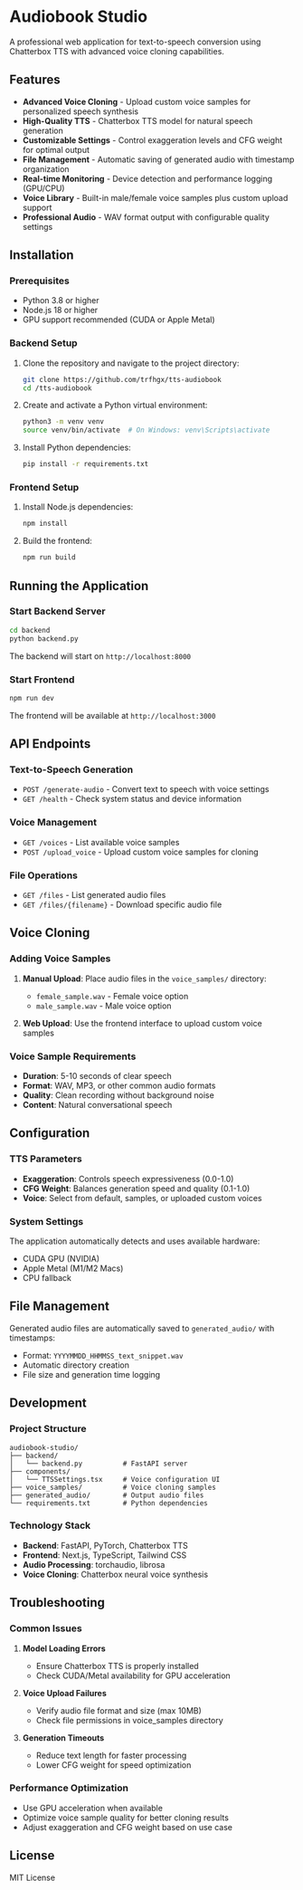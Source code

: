# Audiobook Studio

A professional web application for text-to-speech conversion using Chatterbox TTS with advanced voice cloning capabilities.

## Features

- **Advanced Voice Cloning** - Upload custom voice samples for personalized speech synthesis
- **High-Quality TTS** - Chatterbox TTS model for natural speech generation
- **Customizable Settings** - Control exaggeration levels and CFG weight for optimal output
- **File Management** - Automatic saving of generated audio with timestamp organization
- **Real-time Monitoring** - Device detection and performance logging (GPU/CPU)
- **Voice Library** - Built-in male/female voice samples plus custom upload support
- **Professional Audio** - WAV format output with configurable quality settings

## Installation

### Prerequisites

- Python 3.8 or higher
- Node.js 18 or higher
- GPU support recommended (CUDA or Apple Metal)

### Backend Setup

1. Clone the repository and navigate to the project directory:
   ```bash
   git clone https://github.com/trfhgx/tts-audiobook
   cd /tts-audiobook
   ```

2. Create and activate a Python virtual environment:
   ```bash
   python3 -m venv venv
   source venv/bin/activate  # On Windows: venv\Scripts\activate
   ```

3. Install Python dependencies:
   ```bash
   pip install -r requirements.txt
   ```


### Frontend Setup

1. Install Node.js dependencies:
   ```bash
   npm install
   ```

2. Build the frontend:
   ```bash
   npm run build
   ```

## Running the Application

### Start Backend Server

```bash
cd backend
python backend.py
```

The backend will start on `http://localhost:8000`

### Start Frontend

```bash
npm run dev
```

The frontend will be available at `http://localhost:3000`

## API Endpoints

### Text-to-Speech Generation
- `POST /generate-audio` - Convert text to speech with voice settings
- `GET /health` - Check system status and device information

### Voice Management
- `GET /voices` - List available voice samples
- `POST /upload_voice` - Upload custom voice samples for cloning

### File Operations
- `GET /files` - List generated audio files
- `GET /files/{filename}` - Download specific audio file

## Voice Cloning

### Adding Voice Samples

1. **Manual Upload**: Place audio files in the `voice_samples/` directory:
   - `female_sample.wav` - Female voice option
   - `male_sample.wav` - Male voice option

2. **Web Upload**: Use the frontend interface to upload custom voice samples

### Voice Sample Requirements

- **Duration**: 5-10 seconds of clear speech
- **Format**: WAV, MP3, or other common audio formats
- **Quality**: Clean recording without background noise
- **Content**: Natural conversational speech

## Configuration

### TTS Parameters

- **Exaggeration**: Controls speech expressiveness (0.0-1.0)
- **CFG Weight**: Balances generation speed and quality (0.1-1.0)
- **Voice**: Select from default, samples, or uploaded custom voices

### System Settings

The application automatically detects and uses available hardware:
- CUDA GPU (NVIDIA)
- Apple Metal (M1/M2 Macs)
- CPU fallback

## File Management

Generated audio files are automatically saved to `generated_audio/` with timestamps:
- Format: `YYYYMMDD_HHMMSS_text_snippet.wav`
- Automatic directory creation
- File size and generation time logging

## Development

### Project Structure

```
audiobook-studio/
├── backend/
│   └── backend.py          # FastAPI server
├── components/
│   └── TTSSettings.tsx     # Voice configuration UI
├── voice_samples/          # Voice cloning samples
├── generated_audio/        # Output audio files
└── requirements.txt        # Python dependencies
```

### Technology Stack

- **Backend**: FastAPI, PyTorch, Chatterbox TTS
- **Frontend**: Next.js, TypeScript, Tailwind CSS
- **Audio Processing**: torchaudio, librosa
- **Voice Cloning**: Chatterbox neural voice synthesis

## Troubleshooting

### Common Issues

1. **Model Loading Errors**
   - Ensure Chatterbox TTS is properly installed
   - Check CUDA/Metal availability for GPU acceleration

2. **Voice Upload Failures**
   - Verify audio file format and size (max 10MB)
   - Check file permissions in voice_samples directory

3. **Generation Timeouts**
   - Reduce text length for faster processing
   - Lower CFG weight for speed optimization

### Performance Optimization

- Use GPU acceleration when available
- Optimize voice sample quality for better cloning results
- Adjust exaggeration and CFG weight based on use case

## License

MIT License
